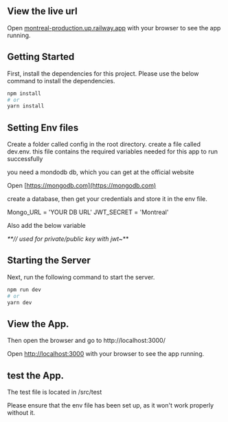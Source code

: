 ## View the live url

Open [montreal-production.up.railway.app](https://montreal-production.up.railway.app) with your browser to see the app running.


## Getting Started
First, install the dependencies for this project.
Please use the below command to install the dependencies.

```bash
npm install
# or
yarn install
```
## Setting Env files 

Create a folder called config in the root directory.
create a file called dev.env. this file contains the 
required variables needed for this app to run successfully

you need a mondodb db, which you can get at the official
website

Open [https://mongodb.com](https://mongodb.com) 

create a database, then get your credentials
and store it in the env file.

Mongo_URL = 'YOUR DB URL'
JWT_SECRET = 'Montreal'


Also add the below variable

_**// used for private/public key with jwt~_**



## Starting the Server
Next, run the following command to start the server.

```bash
npm run dev
# or
yarn dev
```
## View  the App.


Then open the browser and go to http://localhost:3000/

Open [http://localhost:3000](http://localhost:3000) with your browser to see the app running.

## test  the App.

The test file is located in /src/test

Please ensure that the env file has been set up, as it won't work properly without 
it.


